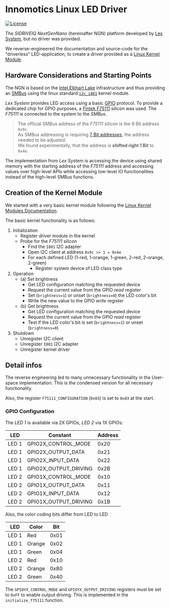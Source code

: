 # Innomotics Linux LED Driver

[![License](https://img.shields.io/badge/License-GPLv2-green.svg)](https://opensource.org/license/gpl-2-0/)

The _SIDRIVEIQ NextGenNano_ (hereinafter NGN) platform developed by [Lex System](https://www.lex.com.tw/en/), but no driver was provided.

We reverse-engineered the documentation and source-code for the "driverless" LED-application, to create a driver
provided as a [Linux Kernel Module](https://sysprog21.github.io/lkmpg/#what-is-a-kernel-module).

## Hardware Considerations and Starting Points

The NGN is based on the [Intel Elkhart Lake](https://www.intel.com/content/www/us/en/products/platforms/details/elkhart-lake.html)
infrastructure and thus providing an [SMBus](https://www.nxp.com/docs/en/application-note/AN4471.pdf)
using the linux standard [`i2c_i801`](https://www.kernel.org/doc/html/latest/i2c/busses/i2c-i801.html) kernel module.

_Lex System_ provides LED access using a basic [GPIO](https://en.wikipedia.org/wiki/General-purpose_input/output) protocol.
To provide a dedicated chip for GPIO purposes, a [Fintek F75111](https://www.fintek.com.tw/index.php/led-driver-ic/item/10-f75111) silicon was used.
The _F75111_ is connected to the system to the _SMBus_.

> The official SMBus address of the _F75111_ silicon is the 8 Bit address `0x9c`.<br />
> As SMBus addressing is requiring [7 Bit addresses](https://www.totalphase.com/support/articles/200349176-7-bit-8-bit-and-10-bit-I2C-Slave-Addressing/), the address needed to be adjusted.<br />
> We found experimentally, that the address is __shifted right 1 Bit__ to `0x4e`.

The implementation from _Lex System_ is accessing the device using shared memory with the starting address 
of the _F75111_ address and accessing values over high-level APIs while accessing low-level IO functionalities 
instead of the high-level SMBus functions.

## Creation of the Kernel Module
We started with a very basic kernel module following the [Linux Kernel Modules Documentation](https://docs.kernel.org/i2c/index.html).

The basic kernel functionality is as follows:

1. Initialization
    * Register driver module in the kernel
    * Probe for the _F75111_ silicon
      * Find the `I801` I2C adapter
      * Open I2C client at address `0x9c >> 1 = 0x4e`
      * For each defined LED (1-red, 1-orange, 1-green, 2-red, 2-orange, 2-green)
        * Register system device of LED class type
2. Operation
    * (a) Set brightness
      * Get LED configuration matching the requested device
      * Request the current value from the GPIO _read_ register
      * Set (`brightness=1`) or unset (`brightness=0`) the LED color's bit
      * Write the new value to the GPIO _write_ register
    * (b) Get brightness
      * Get LED configuration matching the requested device
      * Request the current value from the GPIO _read_ register
      * Test if the LED color's bit is set (`brightness=1`) or unset (`brightness=0`)
3. Shutdown
   * Unregister I2C client
   * Unregister `I801` I2C adapter
   * Unregister kernel driver

## Detail infos

The reverse engineering led to many unnecessary functionality in the User-space implementation.
This is the condensed version for all necessary functionality.

Also, the register `F75111_CONFIGURATION` (`0x03`) is set to `0x03` at the start.

### GPIO Configuration

The _LED 1_ is available via 2X GPIOs, _LED 2_ via 1X GPIOs: 

| LED   | Constant              | Address |
|-------|-----------------------|---------|
| LED 1 | GPIO2X_CONTROL_MODE   | 0x20    |
| LED 1 | GPIO2X_OUTPUT_DATA    | 0x21    |
| LED 1 | GPIO2X_INPUT_DATA     | 0x22    |
| LED 1 | GPIO2X_OUTPUT_DRIVING | 0x2B    |
| LED 2 | GPIO1X_CONTROL_MODE   | 0x10    |
| LED 2 | GPIO1X_OUTPUT_DATA    | 0x11    |
| LED 2 | GPIO1X_INPUT_DATA     | 0x12    |
| LED 2 | GPIO1X_OUTPUT_DRIVING | 0x1B    |

Also, the color coding bits differ from LED to LED

| LED   | Color                 | Bit  |
|-------|-----------------------|------|
| LED 1 | Red                   | 0x01 |
| LED 1 | Orange                | 0x02 |
| LED 1 | Green                 | 0x04 |
| LED 2 | Red                   | 0x10 |
| LED 2 | Orange                | 0x80 |
| LED 2 | Green                 | 0x40 |

The `GPIOYX_CONTROL_MODE` and `GPIOYX_OUTPUT_DRIVING` registers must be set to `0xFF` to enable output driving.
This is implemented in the `initialize_f75111` function. 